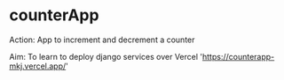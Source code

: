 # counterApp
Action: App to increment and decrement a counter

Aim: To learn to deploy django services over Vercel 'https://counterapp-mkj.vercel.app/'